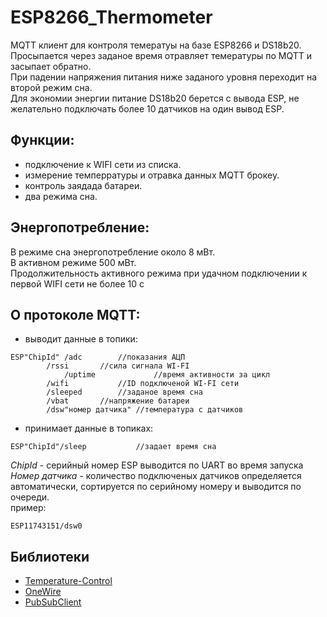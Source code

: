 # ESP8266_Thermometer
MQTT клиент для контроля темератуы на базе ESP8266 и DS18b20.<br> 
Просыпается через  заданое время отравляет темературы по MQTT и засыпает обратно.<br> 
При падении напряжения питания ниже заданого уровня переходит на второй режим сна.<br>
Для экономии энергии питание DS18b20 берется с вывода ESP, не желательно подключать более 10 датчиков на один вывод ESP. 
## Функции:
- подключение к WIFI сети из списка.
- измерение темперратуры и отравка данных MQTT брокеу.
- контроль заядада батареи. 
- два режима сна.
## Энергопотребление:
В режиме сна энергопотребление около 8 мВт. <br>
В активном режиме 500 мВт.<br>
Продолжительность активного режима при удачном подключении к первой WIFI сети не более 10 с
## О протоколе MQTT:
* выводит данные в топики:
```
ESP"ChipId" /adc  		//показания АЦП 
	    /rssi 		//сила сигнала WI-FI
      	    /uptime 	        //время активности за цикл 
	    /wifi 	        //ID подключеной WI-FI сети
	    /sleeped 		//заданое время сна
	    /vbat 		//напряжение батареи
	    /dsw"номер датчика"	//температура с датчиков 
```
* принимает данные в топиках:
```
ESP"ChipId"/sleep 	        //задает время сна
```
*ChipId* - серийный номер ESP выводится по UART во время запуска<br>
*Номер датчика* - количество подключеных датчиков определяется автоматически, сортируется по серийному номеру и выводится по очереди.<br>
пример:
```
ESP11743151/dsw0
```
## Библиотеки 
* [Temperature-Control](https://github.com/milesburton/Arduino-Temperature-Control-Library)
* [OneWire](https://github.com/PaulStoffregen/OneWire)
* [PubSubClient](https://github.com/Imroy/pubsubclient)
